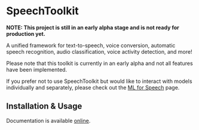 # SpeechToolkit

**NOTE: This project is still in an early alpha stage and is not ready for production yet.**

A unified framework for text-to-speech, voice conversion, automatic speech recognition, audio classification, voice activity detection, and more!

Please note that this toolkit is currently in an early alpha and not all features have been implemented.

If you prefer not to use SpeechToolkit but would like to interact with models individually and separately, please check out the [ML for Speech](https://github.com/ml-for-speech) page.

## Installation & Usage

Documentation is available [online](https://ml-for-speech.github.io/speechtoolkit).